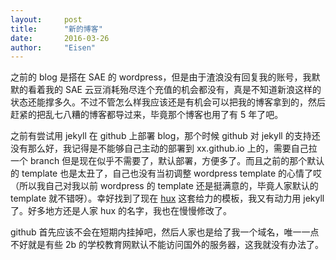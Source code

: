 ```yaml
---
layout:     post
title:      "新的博客"
date:       2016-03-26
author:     "Eisen"
---
```


之前的 blog 是搭在 SAE 的 wordpress，但是由于渣浪没有回复我的账号，我默默的看着我的 SAE 云豆消耗殆尽连个充值的机会都没有，真是不知道新浪这样的状态还能撑多久。不过不管怎么样我应该还是有机会可以把我的博客拿到的，然后赶紧的把乱七八糟的博客都导过来，毕竟那个博客也用了有 5 年了吧。

之前有尝试用 jekyll 在 github 上部署 blog，那个时候 github 对 jekyll 的支持还没有那么好，我记得是不能够自己主动的部署到 xx.github.io 上的，需要自己拉一个 branch 但是现在似乎不需要了，默认部署，方便多了。而且之前的那个默认的 template 也是太丑了，自己也没有当初调整 wordpress template 的心情了哎（所以我自己对我以前 wordpress 的 template 还是挺满意的，毕竟人家默认的 template 就不错呀）。幸好找到了现在 [hux](huangxuan.me) 这套给力的模板，我又有动力用 jekyll 了。好多地方还是人家 hux 的名字，我也在慢慢修改了。

github 首先应该不会在短期内挂掉吧，然后人家也是给了我一个域名，唯一一点不好就是有些 2b 的学校教育网默认不能访问国外的服务器，这我就没有办法了。